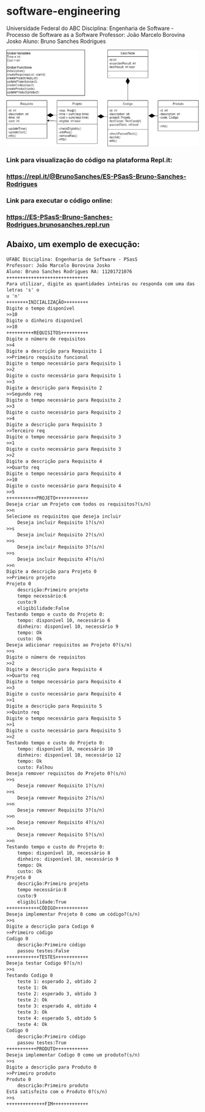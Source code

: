 # software-engineering

Universidade Federal do ABC
Disciplina: Engenharia de Software - Processo de Software as a Software
Professor: João Marcelo Borovina Josko
Aluno: Bruno Sanches Rodrigues

![Diagrama UML para entendimento do código](https://raw.githubusercontent.com/brusangues/software-engineering/master/PSasS%20UML.png)

### Link para visualização do código na plataforma Repl.it:
### https://repl.it/@BrunoSanches/ES-PSasS-Bruno-Sanches-Rodrigues

### Link para executar o código online:
### https://ES-PSasS-Bruno-Sanches-Rodrigues.brunosanches.repl.run

## Abaixo, um exemplo de execução:
```
UFABC Disciplina: Engenharia de Software - PSasS
Professor: João Marcelo Borovina Josko
Aluno: Bruno Sanches Rodrigues RA: 11201721076
++++++++++++++++++++++++++++++
Para utilizar, digite as quantidades inteiras ou responda com uma das letras 's' o
u 'n'
++++++++INICIALIZAÇÃO+++++++++
Digite o tempo disponível
>>10
Digite o dinheiro disponível
>>10
++++++++++REQUISITOS++++++++++
Digite o número de requisitos
>>4
Digite a descrição para Requisito 1
>>Primeiro requisito funcional
Digite o tempo necessário para Requisito 1
>>2
Digite o custo necessário para Requisito 1
>>3
Digite a descrição para Requisito 2
>>Segundo req
Digite o tempo necessário para Requisito 2
>>3
Digite o custo necessário para Requisito 2
>>4
Digite a descrição para Requisito 3
>>Terceiro req
Digite o tempo necessário para Requisito 3
>>1
Digite o custo necessário para Requisito 3
>>2
Digite a descrição para Requisito 4
>>Quarto req
Digite o tempo necessário para Requisito 4
>>10
Digite o custo necessário para Requisito 4
>>5
+++++++++++PROJETO++++++++++++
Deseja criar um Projeto com todos os requisitos?(s/n)
>>n
Selecione os requisitos que deseja incluir
    Deseja incluir Requisito 1?(s/n)
>>s
    Deseja incluir Requisito 2?(s/n)
>>s
    Deseja incluir Requisito 3?(s/n)
>>s
    Deseja incluir Requisito 4?(s/n)
>>n
Digite a descrição para Projeto 0
>>Primeiro projeto
Projeto 0
    descrição:Primeiro projeto
    tempo necessário:6
    custo:9
    eligibilidade:False
Testando tempo e custo do Projeto 0:
    tempo: disponível 10, necessário 6
    dinheiro: disponível 10, necessário 9
    tempo: Ok
    custo: Ok
Deseja adicionar requisitos ao Projeto 0?(s/n)
>>s
Digite o número de requisitos
>>2
Digite a descrição para Requisito 4
>>Quarto req
Digite o tempo necessário para Requisito 4
>>3
Digite o custo necessário para Requisito 4
>>1
Digite a descrição para Requisito 5
>>Quinto req
Digite o tempo necessário para Requisito 5
>>1
Digite o custo necessário para Requisito 5
>>2
Testando tempo e custo do Projeto 0:
    tempo: disponível 10, necessário 10
    dinheiro: disponível 10, necessário 12
    tempo: Ok
    custo: Falhou
Deseja remover requisitos do Projeto 0?(s/n)
>>s
    Deseja remover Requisito 1?(s/n)
>>s
    Deseja remover Requisito 2?(s/n)
>>n
    Deseja remover Requisito 3?(s/n)
>>n
    Deseja remover Requisito 4?(s/n)
>>n
    Deseja remover Requisito 5?(s/n)
>>n
Testando tempo e custo do Projeto 0:
    tempo: disponível 10, necessário 8
    dinheiro: disponível 10, necessário 9
    tempo: Ok
    custo: Ok
Projeto 0
    descrição:Primeiro projeto
    tempo necessário:8
    custo:9
    eligibilidade:True
++++++++++++CÓDIGO++++++++++++
Deseja implementar Projeto 0 como um código?(s/n)
>>s
Digite a descrição para Codigo 0
>>Primeiro código
Codigo 0
    descrição:Primeiro código
    passou testes:False
++++++++++++TESTES++++++++++++
Deseja testar Codigo 0?(s/n)
>>s
Testando Codigo 0
    teste 1: esperado 2, obtido 2
    teste 1: Ok
    teste 2: esperado 3, obtido 3
    teste 2: Ok
    teste 3: esperado 4, obtido 4
    teste 3: Ok
    teste 4: esperado 5, obtido 5
    teste 4: Ok
Codigo 0
    descrição:Primeiro código
    passou testes:True
+++++++++++PRODUTO++++++++++++
Deseja implementar Codigo 0 como um produto?(s/n)
>>s
Digite a descrição para Produto 0
>>Primeiro produto
Produto 0
    descrição:Primeiro produto
Está satisfeito com o Produto 0?(s/n)
>>s
++++++++++++++FIM+++++++++++++
```